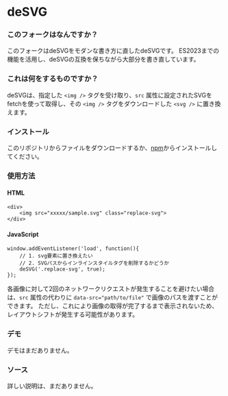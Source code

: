 # deSVG

### このフォークはなんですか？

このフォークはdeSVGをモダンな書き方に直したdeSVGです。
ES2023までの機能を活用し、deSVGの互換を保ちながら大部分を書き直しています。

### これは何をするものですか？

deSVGは、指定した `<img />` タグを受け取り、`src` 属性に設定されたSVGをfetchを使って取得し、その `<img />` タグをダウンロードした `<svg />` に置き換えます。

### インストール

このリポジトリからファイルをダウンロードするか、[npm](https://www.npmjs.com/package/desvg)からインストールしてください。

### 使用方法

#### HTML

	<div>
		<img src="xxxxx/sample.svg" class="replace-svg">
	</div>

#### JavaScript

	window.addEventListener('load', function(){
		// 1. svg要素に置き換えたい
		// 2. SVGパスからインラインスタイルタグを削除するかどうか
		deSVG('.replace-svg', true);
	});

各画像に対して2回のネットワークリクエストが発生することを避けたい場合は、`src` 属性の代わりに `data-src="path/to/file"` で画像のパスを渡すことができます。
ただし、これにより画像の取得が完了するまで表示されないため、レイアウトシフトが発生する可能性があります。

### デモ

デモはまだありません。

### ソース

詳しい説明は、まだありません。